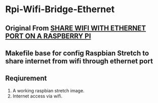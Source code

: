 # Rpi-Wifi-Bridge-Ethernet
   
## Original From [SHARE WIFI WITH ETHERNET PORT ON A RASPBERRY PI](http://www.instructables.com/id/Share-WiFi-With-Ethernet-Port-on-a-Raspberry-Pi/)
   
## Makefile base for config Raspbian Stretch to share internet from wifi through ethernet port
   
## Reqiurement
  1. A working raspbian stretch image.
  2. Internet access via wifi.
